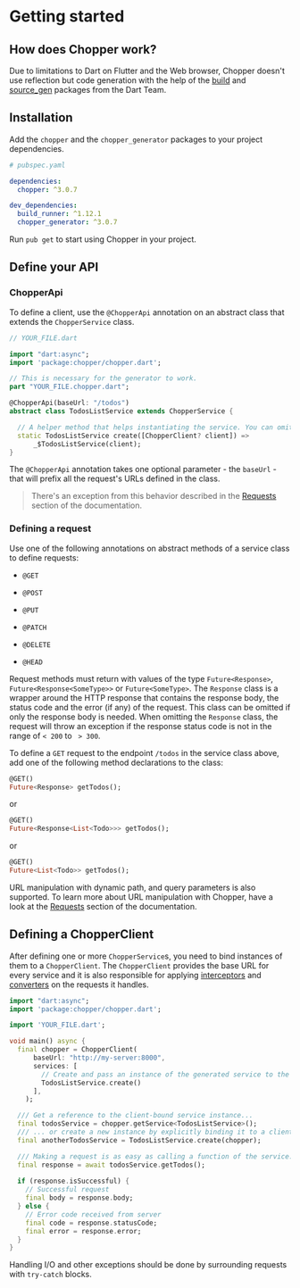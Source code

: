 # Getting started

## How does Chopper work?

Due to limitations to Dart on Flutter and the Web browser, Chopper doesn't use reflection but code generation with the help of the [build](https://pub.dev/packages/build) and [source\_gen](https://pub.dev/packages/source_gen) packages from the Dart Team.

## Installation

Add the `chopper` and the `chopper_generator` packages to your project dependencies.

```yaml
# pubspec.yaml

dependencies:
  chopper: ^3.0.7

dev_dependencies:
  build_runner: ^1.12.1
  chopper_generator: ^3.0.7
```

Run `pub get` to start using Chopper in your project.

## Define your API

### ChopperApi

To define a client, use the `@ChopperApi` annotation on an abstract class that extends the `ChopperService` class.

```dart
// YOUR_FILE.dart

import "dart:async";
import 'package:chopper/chopper.dart';

// This is necessary for the generator to work.
part "YOUR_FILE.chopper.dart";

@ChopperApi(baseUrl: "/todos")
abstract class TodosListService extends ChopperService {

  // A helper method that helps instantiating the service. You can omit this method and use the generated class directly instead.
  static TodosListService create([ChopperClient? client]) => 
      _$TodosListService(client);
}
```

The `@ChopperApi` annotation takes one optional parameter - the `baseUrl` - that will prefix all the request's URLs defined in the class.

> There's an exception from this behavior described in the [Requests](requests.md) section of the documentation.

### Defining a request

Use one of the following annotations on abstract methods of a service class to define requests:

* `@GET` 

* `@POST` 

* `@PUT`

* `@PATCH`

* `@DELETE`

* `@HEAD`

Request methods must return with values of the type `Future<Response>`, `Future<Response<SomeType>>` or `Future<SomeType>`.
The `Response` class is a wrapper around the HTTP response that contains the response body, the status code and the error (if any) of the request.
This class can be omitted if only the response body is needed. When omitting the `Response` class, the request will throw an exception if the response status code is not in the range of `< 200` to ` > 300`.

To define a `GET` request to the endpoint `/todos` in the service class above, add one of the following method declarations to the class:

```dart
@GET()
Future<Response> getTodos();
```

or

```dart
@GET()
Future<Response<List<Todo>>> getTodos();
```

or

```dart
@GET()
Future<List<Todo>> getTodos();
```

URL manipulation with dynamic path, and query parameters is also supported. To learn more about URL manipulation with Chopper, have a look at the [Requests](requests.md) section of the documentation. 

## Defining a ChopperClient

After defining one or more `ChopperService`s, you need to bind instances of them to a `ChopperClient`. The `ChopperClient` provides the base URL for every service and it is also responsible for applying [interceptors](interceptors.md) and [converters](converters/converters.md) on the requests it handles.

```dart
import "dart:async";
import 'package:chopper/chopper.dart';

import 'YOUR_FILE.dart';

void main() async {
  final chopper = ChopperClient(
      baseUrl: "http://my-server:8000",
      services: [
        // Create and pass an instance of the generated service to the client
        TodosListService.create()
      ],
    );

  /// Get a reference to the client-bound service instance...
  final todosService = chopper.getService<TodosListService>();
  /// ... or create a new instance by explicitly binding it to a client.
  final anotherTodosService = TodosListService.create(chopper);

  /// Making a request is as easy as calling a function of the service.
  final response = await todosService.getTodos();
  
  if (response.isSuccessful) {
    // Successful request
    final body = response.body;
  } else {
    // Error code received from server
    final code = response.statusCode;
    final error = response.error;
  }
}
```

Handling I/O and other exceptions should be done by surrounding requests with `try-catch` blocks.
